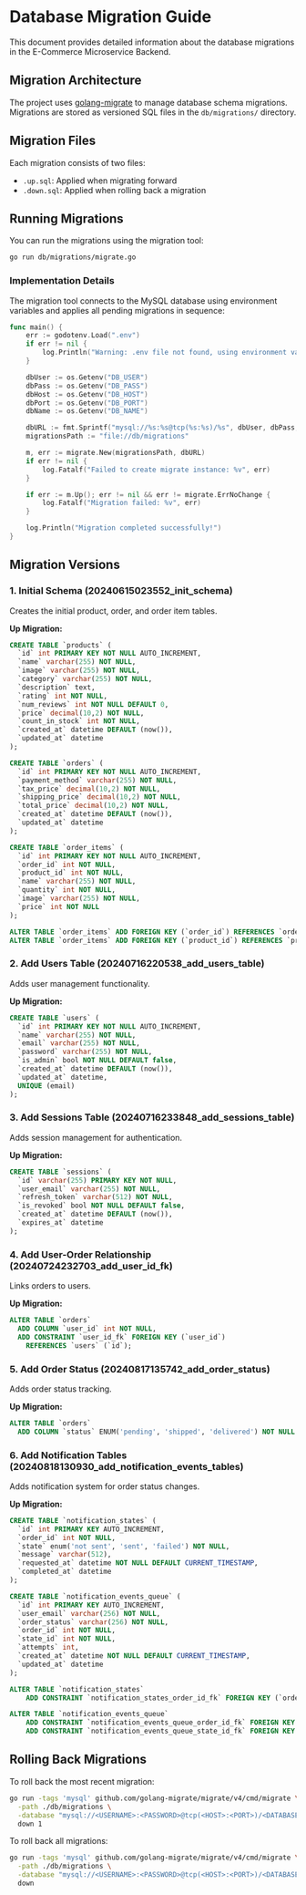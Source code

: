 # Database Migration Guide

This document provides detailed information about the database migrations in the E-Commerce Microservice Backend.

## Migration Architecture

The project uses [golang-migrate](https://github.com/golang-migrate/migrate) to manage database schema migrations. Migrations are stored as versioned SQL files in the `db/migrations/` directory.

## Migration Files

Each migration consists of two files:
- `.up.sql`: Applied when migrating forward
- `.down.sql`: Applied when rolling back a migration

## Running Migrations

You can run the migrations using the migration tool:

```bash
go run db/migrations/migrate.go
```

### Implementation Details

The migration tool connects to the MySQL database using environment variables and applies all pending migrations in sequence:

```go
func main() {
    err := godotenv.Load(".env")
    if err != nil {
        log.Println("Warning: .env file not found, using environment variables")
    }

    dbUser := os.Getenv("DB_USER")
    dbPass := os.Getenv("DB_PASS")
    dbHost := os.Getenv("DB_HOST")
    dbPort := os.Getenv("DB_PORT")
    dbName := os.Getenv("DB_NAME")

    dbURL := fmt.Sprintf("mysql://%s:%s@tcp(%s:%s)/%s", dbUser, dbPass, dbHost, dbPort, dbName)
    migrationsPath := "file://db/migrations"

    m, err := migrate.New(migrationsPath, dbURL)
    if err != nil {
        log.Fatalf("Failed to create migrate instance: %v", err)
    }

    if err := m.Up(); err != nil && err != migrate.ErrNoChange {
        log.Fatalf("Migration failed: %v", err)
    }

    log.Println("Migration completed successfully!")
}
```

## Migration Versions

### 1. Initial Schema (20240615023552_init_schema)

Creates the initial product, order, and order item tables.

**Up Migration:**
```sql
CREATE TABLE `products` (
  `id` int PRIMARY KEY NOT NULL AUTO_INCREMENT,
  `name` varchar(255) NOT NULL,
  `image` varchar(255) NOT NULL,
  `category` varchar(255) NOT NULL,
  `description` text,
  `rating` int NOT NULL,
  `num_reviews` int NOT NULL DEFAULT 0,
  `price` decimal(10,2) NOT NULL,
  `count_in_stock` int NOT NULL,
  `created_at` datetime DEFAULT (now()),
  `updated_at` datetime
);

CREATE TABLE `orders` (
  `id` int PRIMARY KEY NOT NULL AUTO_INCREMENT,
  `payment_method` varchar(255) NOT NULL,
  `tax_price` decimal(10,2) NOT NULL,
  `shipping_price` decimal(10,2) NOT NULL,
  `total_price` decimal(10,2) NOT NULL,
  `created_at` datetime DEFAULT (now()),
  `updated_at` datetime
);

CREATE TABLE `order_items` (
  `id` int PRIMARY KEY NOT NULL AUTO_INCREMENT,
  `order_id` int NOT NULL,
  `product_id` int NOT NULL,
  `name` varchar(255) NOT NULL,
  `quantity` int NOT NULL,
  `image` varchar(255) NOT NULL,
  `price` int NOT NULL
);

ALTER TABLE `order_items` ADD FOREIGN KEY (`order_id`) REFERENCES `orders` (`id`);
ALTER TABLE `order_items` ADD FOREIGN KEY (`product_id`) REFERENCES `products` (`id`);
```

### 2. Add Users Table (20240716220538_add_users_table)

Adds user management functionality.

**Up Migration:**
```sql
CREATE TABLE `users` (
  `id` int PRIMARY KEY NOT NULL AUTO_INCREMENT,
  `name` varchar(255) NOT NULL,
  `email` varchar(255) NOT NULL,
  `password` varchar(255) NOT NULL,
  `is_admin` bool NOT NULL DEFAULT false,
  `created_at` datetime DEFAULT (now()),
  `updated_at` datetime,
  UNIQUE (email)
);
```

### 3. Add Sessions Table (20240716233848_add_sessions_table)

Adds session management for authentication.

**Up Migration:**
```sql
CREATE TABLE `sessions` (
  `id` varchar(255) PRIMARY KEY NOT NULL,
  `user_email` varchar(255) NOT NULL,
  `refresh_token` varchar(512) NOT NULL,
  `is_revoked` bool NOT NULL DEFAULT false,
  `created_at` datetime DEFAULT (now()),
  `expires_at` datetime
);
```

### 4. Add User-Order Relationship (20240724232703_add_user_id_fk)

Links orders to users.

**Up Migration:**
```sql
ALTER TABLE `orders`
  ADD COLUMN `user_id` int NOT NULL,
  ADD CONSTRAINT `user_id_fk` FOREIGN KEY (`user_id`)
    REFERENCES `users` (`id`);
```

### 5. Add Order Status (20240817135742_add_order_status)

Adds order status tracking.

**Up Migration:**
```sql
ALTER TABLE `orders`
  ADD COLUMN `status` ENUM('pending', 'shipped', 'delivered') NOT NULL DEFAULT 'pending';
```

### 6. Add Notification Tables (20240818130930_add_notification_events_tables)

Adds notification system for order status changes.

**Up Migration:**
```sql
CREATE TABLE `notification_states` (
  `id` int PRIMARY KEY AUTO_INCREMENT,
  `order_id` int NOT NULL,
  `state` enum('not sent', 'sent', 'failed') NOT NULL,
  `message` varchar(512),  
  `requested_at` datetime NOT NULL DEFAULT CURRENT_TIMESTAMP,
  `completed_at` datetime
);

CREATE TABLE `notification_events_queue` (
  `id` int PRIMARY KEY AUTO_INCREMENT,
  `user_email` varchar(256) NOT NULL,
  `order_status` varchar(256) NOT NULL,
  `order_id` int NOT NULL, 
  `state_id` int NOT NULL,
  `attempts` int,  
  `created_at` datetime NOT NULL DEFAULT CURRENT_TIMESTAMP,
  `updated_at` datetime
);

ALTER TABLE `notification_states`
    ADD CONSTRAINT `notification_states_order_id_fk` FOREIGN KEY (`order_id`) REFERENCES `orders` (`id`);

ALTER TABLE `notification_events_queue`
    ADD CONSTRAINT `notification_events_queue_order_id_fk` FOREIGN KEY (`order_id`) REFERENCES `orders` (`id`),
    ADD CONSTRAINT `notification_events_queue_state_id_fk` FOREIGN KEY (`state_id`) REFERENCES `notification_states` (`id`);
```

## Rolling Back Migrations

To roll back the most recent migration:

```bash
go run -tags 'mysql' github.com/golang-migrate/migrate/v4/cmd/migrate \
  -path ./db/migrations \
  -database "mysql://<USERNAME>:<PASSWORD>@tcp(<HOST>:<PORT>)/<DATABASE>" \
  down 1
```

To roll back all migrations:

```bash
go run -tags 'mysql' github.com/golang-migrate/migrate/v4/cmd/migrate \
  -path ./db/migrations \
  -database "mysql://<USERNAME>:<PASSWORD>@tcp(<HOST>:<PORT>)/<DATABASE>" \
  down
```
